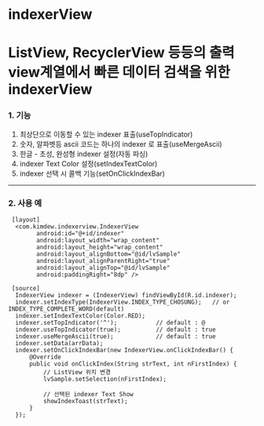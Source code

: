 # indexerView


# ListView, RecyclerView 등등의 출력 view계열에서 빠른 데이터 검색을 위한 indexerView
### 1. 기능
  1. 최상단으로 이동할 수 있는 indexer 표출(useTopIndicator)
  2. 숫자, 알파벳등 ascii 코드는 하나의 indexer 로 표출(useMergeAscii)
  3. 한글 - 초성, 완성형 indexer 설정(자동 파싱)
  4. indexer Text Color 설정(setIndexTextColor)
  5. indexer 선택 시 콜백 기능(setOnClickIndexBar)
 
****

### 2. 사용 예
```
 [layout]
  <com.kimdew.indexerview.IndexerView
        android:id="@+id/indexer"
        android:layout_width="wrap_content"
        android:layout_height="wrap_content"
        android:layout_alignBottom="@id/lvSample"
        android:layout_alignParentRight="true"
        android:layout_alignTop="@id/lvSample"
        android:paddingRight="8dp" />
```

```
 [source]
  IndexerView indexer = (IndexerView) findViewById(R.id.indexer);
  indexer.setIndexType(IndexerView.INDEX_TYPE_CHOSUNG);   // or INDEX_TYPE_COMPLETE_WORD(default)
  indexer.setIndexTextColor(Color.RED);
  indexer.setTopIndicator('^');           // default : @
  indexer.useTopIndicator(true);          // default : true
  indexer.useMergeAscii(true);            // default : true
  indexer.setData(arrData);
  indexer.setOnClickIndexBar(new IndexerView.onClickIndexBar() {
      @Override
      public void onClickIndex(String strText, int nFirstIndex) {
          // ListView 위치 변경
          lvSample.setSelection(nFirstIndex);
          
          // 선택된 indexer Text Show
          showIndexToast(strText);
      }
  });
```
